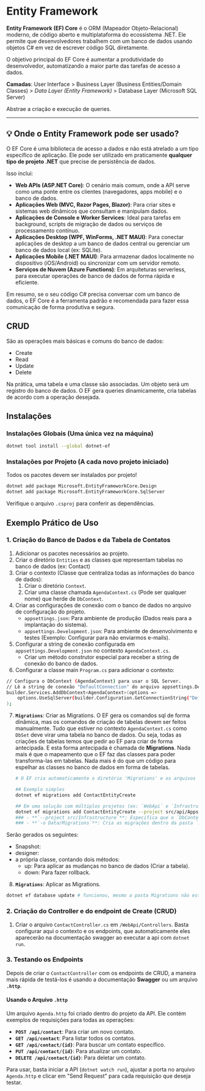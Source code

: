 # Entity Framework

**Entity Framework (EF) Core** é o ORM (Mapeador Objeto-Relacional) moderno, de código aberto e multiplataforma do ecossistema .NET. Ele permite que desenvolvedores trabalhem com um banco de dados usando objetos C# em vez de escrever código SQL diretamente.

O objetivo principal do EF Core é aumentar a produtividade do desenvolvedor, automatizando a maior parte das tarefas de acesso a dados.

**Camadas**: User Interface > Business Layer (Business Entities/Domain Classes) > *Data Layer (Entity Framework)* > Database Layer (Microsoft SQL Server)

Abstrae a criação e execução de queries.

---

## 💡 Onde o Entity Framework pode ser usado?

O EF Core é uma biblioteca de acesso a dados e não está atrelado a um tipo específico de aplicação. Ele pode ser utilizado em praticamente **qualquer tipo de projeto .NET** que precise de persistência de dados.

Isso inclui:

- **Web APIs (ASP.NET Core)**: O cenário mais comum, onde a API serve como uma ponte entre os clientes (navegadores, apps mobile) e o banco de dados.
- **Aplicações Web (MVC, Razor Pages, Blazor)**: Para criar sites e sistemas web dinâmicos que consultam e manipulam dados.
- **Aplicações de Console e Worker Services**: Ideal para tarefas em background, scripts de migração de dados ou serviços de processamento contínuo.
- **Aplicações Desktop (WPF, WinForms, .NET MAUI)**: Para conectar aplicações de desktop a um banco de dados central ou gerenciar um banco de dados local (ex: SQLite).
- **Aplicações Mobile (.NET MAUI)**: Para armazenar dados localmente no dispositivo (iOS/Android) ou sincronizar com um servidor remoto.
- **Serviços de Nuvem (Azure Functions)**: Em arquiteturas serverless, para executar operações de banco de dados de forma rápida e eficiente.

Em resumo, se o seu código C# precisa conversar com um banco de dados, o EF Core é a ferramenta padrão e recomendada para fazer essa comunicação de forma produtiva e segura.

## CRUD

São as operações mais básicas e comuns do banco de dados:

- Create
- Read
- Update
- Delete

Na prática, uma tabela e uma classe são associadas.
Um objeto será um registro do banco de dados.
O EF gera queries dinamicamente, cria tabelas de acordo com a operação desejada.

## Instalações

### Instalações Globais (Uma única vez na máquina)

```bash
dotnet tool install --global dotnet-ef
```

### Instalações por Projeto (A cada novo projeto iniciado)

Todos os pacotes devem ser instalados por projeto!

```bash
dotnet add package Microsoft.EntityFrameworkCore.Design
dotnet add package Microsoft.EntityFrameworkCore.SqlServer
```

Verifique o arquivo `.csproj` para conferir as dependências.

## Exemplo Prático de Uso

### 1. Criação do Banco de Dados e da Tabela de Contatos

1. Adicionar os pacotes necessários ao projeto.
2. Criar o diretório `Entities` e as classes que representam tabelas no banco de dados (ex: Contact)
3. Criar o contexto (Classe que centraliza todas as informações do banco de dados):
   1. Criar o diretório `Context`.
   2. Criar uma classe chamada `AgendaContext.cs` (Pode ser qualquer nome) que herde de `DbContext`.
4. Criar as configurações de conexão com o banco de dados no arquivo de configuração do projeto.
   - `appsettings.json`: Para ambiente de produção (Dados reais para a implantação do sistema).
   - `appsettings.Development.json`: Para ambiente de desenvolvimento e testes (Exemplo: Configurar para não enviarmos e-mails).
5. Configurar a string de conexão configurada em `appsettings.Development.json` no contexto `AgendaContext.cs`.
   - Criar um método construtor especial para receber a string de conexão do banco de dados.
6. Configurar a classe main `Program.cs` para adicionar o contexto:

```bash
// Configura o DbContext (AgendaContext) para usar o SQL Server.
// Lê a string de conexão "DefaultConnection" do arquivo appsettings.Development.json
builder.Services.AddDbContext<AgendaContext>(options =>
    options.UseSqlServer(builder.Configuration.GetConnectionString("DefaultConnection"))
);
```

7. **`Migrations`**: Criar as Migrations.
O EF gera os comandos sql de forma dinâmica, mas os comandos de criação de tabelas devem ser feitos manualmente.
Tudo que estiver no contexto `AgendaContext.cs` como `DbSet` deve virar uma tabela no banco de dados.
Ou seja, todas as criações de tabelas temos que pedir ao EF para criar de forma antecipada.
E esta forma antecipada é chamada de **Migrations**. Nada mais é que o mapeamento que o EF faz das classes para poder transforma-las em tabelas.
Nada mais é do que um código para espelhar as classes no banco de dados em forma de tabelas.

    ```bash
    # O EF cria automaticamente o diretório 'Migrations' e os arquivos necessários.

    ## Exemplo simples
    dotnet ef migrations add ContactEntityCreate

    ## Em uma solução com múltiplos projetos (ex: `WebApi` e `Infrastructure`), você pode especificar o diretório de saída e os projetos de inicialização e de dados.
    dotnet ef migrations add ContactEntityCreate --project src/api/Apps/Agenda -o Infrastructure/Data/Migrations
    ### - **`--project src/Infrastructure`**: Especifica que o `DbContext` está no projeto `Infrastructure`.
    ### - **`-o Data/Migrations`**: Cria as migrações dentro da pasta `Data/Migrations` no projeto `Infrastructure`.
    ```

Serão gerados os seguintes:

- Snapshot:
- designer:
- a própria classe, contando dois métodos:
  - up: Para aplicar as mudanças no banco de dados (Criar a tabela).
  - down: Para fazer rollback.

8. **`Migrations`**: Aplicar as Migrations.

```bash
dotnet ef database update # funcionou, mesmo a pasta Migrations não estando na raiz do projeto
```

### 2. Criação do Controller e do endpoint de Create (CRUD)

1. Criar o arquivo `ContactController.cs` em `/WebApi/Controllers`.
Basta configurar aqui o contexto e os endpoints, que automaticamente eles aparecerão na documentação swagger ao executar a api com `dotnet run`.

### 3. Testando os Endpoints

Depois de criar o `ContactController` com os endpoints de CRUD, a maneira mais rápida de testá-los é usando a documentação **Swagger** ou um arquivo **`.http`**.

#### Usando o Arquivo `.http`

Um arquivo `Agenda.http` foi criado dentro do projeto da API. Ele contém exemplos de requisições para todas as operações:

- **`POST /api/contact`**: Para criar um novo contato.
- **`GET /api/contact`**: Para listar todos os contatos.
- **`GET /api/contact/{id}`**: Para buscar um contato específico.
- **`PUT /api/contact/{id}`**: Para atualizar um contato.
- **`DELETE /api/contact/{id}`**: Para deletar um contato.

Para usar, basta iniciar a API (`dotnet watch run`), ajustar a porta no arquivo `Agenda.http` e clicar em "Send Request" para cada requisição que deseja testar.
